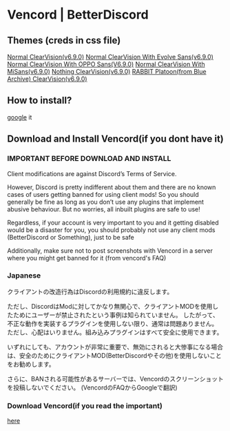 # Vencord | BetterDiscord

## Themes  (creds in css file)

[Normal ClearVision(v6.9.0)](https://raw.githubusercontent.com/FlatPonch/website/main/vencord/ClearVision.v6.FlatPonch.css)
[Normal ClearVision With Evolve Sans(v6.9.0)](https://raw.githubusercontent.com/FlatPonch/website/main/vencord/ClearVision_v6.FlatPonch.Evolve.css)
[Normal ClearVision With OPPO Sans(V6.9.0)](https://raw.githubusercontent.com/FlatPonch/website/main/vencord/ClearVision.v6.FlatPonch.OPPOSans.css)
[Normal ClearVision With MiSans(v6.9.0)](https://raw.githubusercontent.com/FlatPonch/website/main/vencord/ClearVision.v6.FlatPonch.MiSans.css)
[Nothing ClearVision(v6.9.0)](https://raw.githubusercontent.com/FlatPonch/website/main/vencord/ClearVision.v6.FlatPonch.nothing.css)
[RABBIT Platoon(from Blue Archive) ClearVision(v6.9.0)](https://raw.githubusercontent.com/FlatPonch/website/main/vencord/ClearVision.v6.FlatPonch.RABBITplatoon.css)

## How to install?

[google](https://www.google.com/search?q=vencord+theme+how+to+install) it

## Download and Install Vencord(if you dont have it)

### IMPORTANT BEFORE DOWNLOAD AND INSTALL
Client modifications are against Discord’s Terms of Service.

However, Discord is pretty indifferent about them and there are no known cases of users getting banned for using client mods! So you should generally be fine as long as you don’t use any plugins that implement abusive behaviour. But no worries, all inbuilt plugins are safe to use!

Regardless, if your account is very important to you and it getting disabled would be a disaster for you, you should probably not use any client mods (BetterDiscord or Something), just to be safe

Additionally, make sure not to post screenshots with Vencord in a server where you might get banned for it
(from vencord's FAQ)

### Japanese
クライアントの改造行為はDiscordの利用規約に違反します。

ただし、DiscordはModに対してかなり無関心で、クライアントMODを使用したためにユーザーが禁止されたという事例は知られていません。
したがって、不正な動作を実装するプラグインを使用しない限り、通常は問題ありません。
ただし、心配はいりません。組み込みプラグインはすべて安全に使用できます。

いずれにしても、アカウントが非常に重要で、無効にされると大惨事になる場合は、安全のためにクライアントMOD(BetterDiscordやその他)を使用しないことをお勧めします。

さらに、BANされる可能性があるサーバーでは、Vencordのスクリーンショットを投稿しないでください。
(VencordのFAQからGoogleで翻訳)

### Download Vencord(if you read the important)

[here](https://vencord.dev/download)